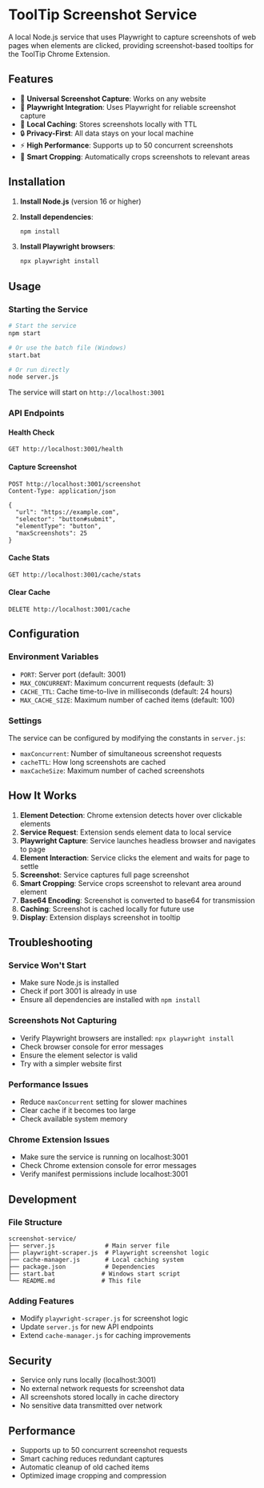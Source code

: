# ToolTip Screenshot Service

A local Node.js service that uses Playwright to capture screenshots of web pages when elements are clicked, providing screenshot-based tooltips for the ToolTip Chrome Extension.

## Features

- 🎯 **Universal Screenshot Capture**: Works on any website
- 🚀 **Playwright Integration**: Uses Playwright for reliable screenshot capture
- 💾 **Local Caching**: Stores screenshots locally with TTL
- 🔒 **Privacy-First**: All data stays on your local machine
- ⚡ **High Performance**: Supports up to 50 concurrent screenshots
- 🎨 **Smart Cropping**: Automatically crops screenshots to relevant areas

## Installation

1. **Install Node.js** (version 16 or higher)

2. **Install dependencies**:
   ```bash
   npm install
   ```

3. **Install Playwright browsers**:
   ```bash
   npx playwright install
   ```

## Usage

### Starting the Service

```bash
# Start the service
npm start

# Or use the batch file (Windows)
start.bat

# Or run directly
node server.js
```

The service will start on `http://localhost:3001`

### API Endpoints

#### Health Check
```
GET http://localhost:3001/health
```

#### Capture Screenshot
```
POST http://localhost:3001/screenshot
Content-Type: application/json

{
  "url": "https://example.com",
  "selector": "button#submit",
  "elementType": "button",
  "maxScreenshots": 25
}
```

#### Cache Stats
```
GET http://localhost:3001/cache/stats
```

#### Clear Cache
```
DELETE http://localhost:3001/cache
```

## Configuration

### Environment Variables
- `PORT`: Server port (default: 3001)
- `MAX_CONCURRENT`: Maximum concurrent requests (default: 3)
- `CACHE_TTL`: Cache time-to-live in milliseconds (default: 24 hours)
- `MAX_CACHE_SIZE`: Maximum number of cached items (default: 100)

### Settings
The service can be configured by modifying the constants in `server.js`:
- `maxConcurrent`: Number of simultaneous screenshot requests
- `cacheTTL`: How long screenshots are cached
- `maxCacheSize`: Maximum number of cached screenshots

## How It Works

1. **Element Detection**: Chrome extension detects hover over clickable elements
2. **Service Request**: Extension sends element data to local service
3. **Playwright Capture**: Service launches headless browser and navigates to page
4. **Element Interaction**: Service clicks the element and waits for page to settle
5. **Screenshot**: Service captures full page screenshot
6. **Smart Cropping**: Service crops screenshot to relevant area around element
7. **Base64 Encoding**: Screenshot is converted to base64 for transmission
8. **Caching**: Screenshot is cached locally for future use
9. **Display**: Extension displays screenshot in tooltip

## Troubleshooting

### Service Won't Start
- Make sure Node.js is installed
- Check if port 3001 is already in use
- Ensure all dependencies are installed with `npm install`

### Screenshots Not Capturing
- Verify Playwright browsers are installed: `npx playwright install`
- Check browser console for error messages
- Ensure the element selector is valid
- Try with a simpler website first

### Performance Issues
- Reduce `maxConcurrent` setting for slower machines
- Clear cache if it becomes too large
- Check available system memory

### Chrome Extension Issues
- Make sure the service is running on localhost:3001
- Check Chrome extension console for error messages
- Verify manifest permissions include localhost:3001

## Development

### File Structure
```
screenshot-service/
├── server.js              # Main server file
├── playwright-scraper.js  # Playwright screenshot logic
├── cache-manager.js       # Local caching system
├── package.json           # Dependencies
├── start.bat             # Windows start script
└── README.md             # This file
```

### Adding Features
- Modify `playwright-scraper.js` for screenshot logic
- Update `server.js` for new API endpoints
- Extend `cache-manager.js` for caching improvements

## Security

- Service only runs locally (localhost:3001)
- No external network requests for screenshot data
- All screenshots stored locally in cache directory
- No sensitive data transmitted over network

## Performance

- Supports up to 50 concurrent screenshot requests
- Smart caching reduces redundant captures
- Automatic cleanup of old cached items
- Optimized image cropping and compression
